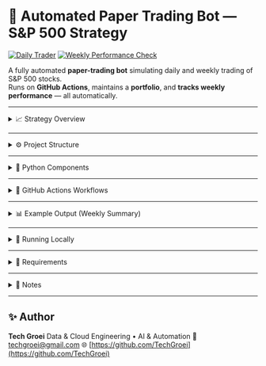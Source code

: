 # 🧠 Automated Paper Trading Bot — S&P 500 Strategy

[![Daily Trader](https://github.com/TechGroei/Test_Stock_Trading_Strategy/actions/workflows/trader.yml/badge.svg)](https://github.com/TechGroei/Test_Stock_Trading_Strategy/actions/workflows/trader.yml)
[![Weekly Performance Check](https://github.com/TechGroei/Test_Stock_Trading_Strategy/actions/workflows/portfolio-performance-check.yml/badge.svg)](https://github.com/TechGroei/Test_Stock_Trading_Strategy/actions/workflows/portfolio-performance-check.yml)

A fully automated **paper-trading bot** simulating daily and weekly trading of S&P 500 stocks.  
Runs on **GitHub Actions**, maintains a **portfolio**, and **tracks weekly performance** — all automatically.

---

<details>
<summary>📈 Strategy Overview</summary>

| Aspect             | Description |
|-------------------|-------------|
| **Universe**       | S&P 500 constituents (dynamic from Wikipedia) |
| **Buy Rule**       | Buy **\$5** if stock **dropped ≥ 5%** in last 7 days |
| **Sell Rule**      | Sell up to **\$10** if stock **rose ≥ 10%** in last 7 days |
| **Initial Capital**| \$5,000 paper balance |
| **Frequency**      | Daily trades (Mon–Fri) • Weekly performance evaluation |
| **Storage**        | All portfolio, trades, and snapshots saved as CSV |
| **Execution**      | Fully automated via GitHub Actions |

</details>

---

<details>
<summary>⚙️ Project Structure</summary>

```

Test_Stock_Trading_Strategy/
├── trader.py                        # Core trading logic (daily)
├── performance.py                   # Weekly performance evaluator
├── portfolio.csv                    # Current holdings
├── trades_history.csv               # Trade history
├── performance/
│   ├── performance_weekly_2025-W44.csv
│   ├── performance_weekly_2025-W45.csv
│   └── ...
├── weekly_summary.csv               # Aggregated week-by-week results
└── .github/
└── workflows/
├── trader.yml               # Daily trading pipeline
└── portfolio-performance-check.yml  # Weekly performance pipeline

````

</details>

---

<details>
<summary>🧩 Python Components</summary>

### `trader.py`
- Fetches and analyzes S&P 500 data using **yfinance**  
- Applies buy/sell rules  
- Updates:
  - `portfolio.csv` (current holdings)  
  - `trades_history.csv` (executed trades)  
- Logs cash, invested capital, and daily portfolio value  

✅ **Output:** evolving paper portfolio

### `performance.py`
- Revalues holdings at market prices  
- Computes cash, invested amount, unrealized P/L, total equity  
- Saves weekly snapshots under `performance/`  
- Updates `weekly_summary.csv` summarizing weekly gain/loss  

✅ **Output:** weekly performance summaries classified as **WIN**, **LOSS**, or **FLAT**

</details>

---

<details>
<summary>🤖 GitHub Actions Workflows</summary>

### 🕒 Daily Trading (`trader.yml`)
**Purpose:** Automate daily buy/sell operations.

**Trigger:**
```yaml
on:
  schedule:
    - cron: "30 20 * * 1-5"  # Mon–Fri at 20:30 UTC
  workflow_dispatch:
````

**Steps:**

1. Checkout repository
2. Set up Python 3.11
3. Install dependencies: `pandas`, `yfinance`, `lxml`, `requests`, `numpy`
4. Run `trader.py`
5. Commit updated CSVs

✅ Portfolio updates automatically daily

### 📅 Weekly Performance (`portfolio-performance-check.yml`)

**Purpose:** Summarize weekly performance.

**Trigger:**

```yaml
on:
  schedule:
    - cron: "0 21 * * 5"  # Every Friday at 21:00 UTC
  workflow_dispatch:
```

**Steps:**

1. Checkout repository
2. Set up Python 3.11
3. Install dependencies
4. Run:

```bash
python performance.py
```

5. Commit generated files:

   * New weekly snapshot: `performance/performance_weekly_<date>.csv`
   * Updated summary: `weekly_summary.csv`

✅ Full weekly performance history automatically maintained

</details>

---

<details>
<summary>📊 Example Output (Weekly Summary)</summary>

```
=== Weekly Portfolio Summary ===
   year  week_number  start_date  end_date  weekly_pl  win_loss
0  2025           44  2025-10-28  2025-11-01   +32.17     WIN
1  2025           45  2025-11-04  2025-11-08   -14.05     LOSS
```

</details>

---

<details>
<summary>🚀 Running Locally</summary>

```bash
# 1️⃣ Run daily trading logic
python trader.py

# 2️⃣ Evaluate weekly portfolio performance
python performance.py
```

</details>

---

<details>
<summary>🧾 Requirements</summary>

* Python 3.11+
* Install dependencies:

```bash
pip install pandas yfinance lxml requests numpy
```

</details>

---

<details>
<summary>🧠 Notes</summary>

* Paper trading only — **no real trades executed**
* Demonstrates **quantitative strategy automation** via GitHub Actions
* Ideal for learning:

  * GitHub CI/CD for finance automation
  * Python-based data pipelines
  * Portfolio performance analytics

</details>

---

## ✨ Author

**Tech Groei**
Data & Cloud Engineering • AI & Automation
📧 [techgroei@gmail.com](mailto:techgroei@gmail.com)
🌐 [https://github.com/TechGroei](https://github.com/TechGroei)

```